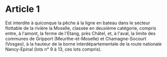 # Article 1

Est interdite à quiconque la pêche à la ligne en bateau dans le secteur flottable de la rivière la Moselle, classée en deuxième catégorie, compris entre, à l'amont, la ferme de l'Etang, près Châtel, et, à l'aval, la limite des communes de Gripport (Meurthe-et-Moselle) et Chamagne-Socourt (Vosges), à la hauteur de la borne interdépartementale de la route nationale Nancy-Epinal (lots n° 9 à 13, ces lots compris).
